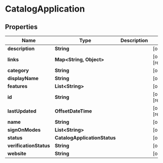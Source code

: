 

# CatalogApplication


## Properties

| Name | Type | Description | Notes |
|------------ | ------------- | ------------- | -------------|
|**description** | **String** |  |  [optional] |
|**links** | **Map&lt;String, Object&gt;** |  |  [optional] [readonly] |
|**category** | **String** |  |  [optional] |
|**displayName** | **String** |  |  [optional] |
|**features** | **List&lt;String&gt;** |  |  [optional] |
|**id** | **String** |  |  [optional] [readonly] |
|**lastUpdated** | **OffsetDateTime** |  |  [optional] [readonly] |
|**name** | **String** |  |  [optional] |
|**signOnModes** | **List&lt;String&gt;** |  |  [optional] |
|**status** | **CatalogApplicationStatus** |  |  [optional] |
|**verificationStatus** | **String** |  |  [optional] |
|**website** | **String** |  |  [optional] |



